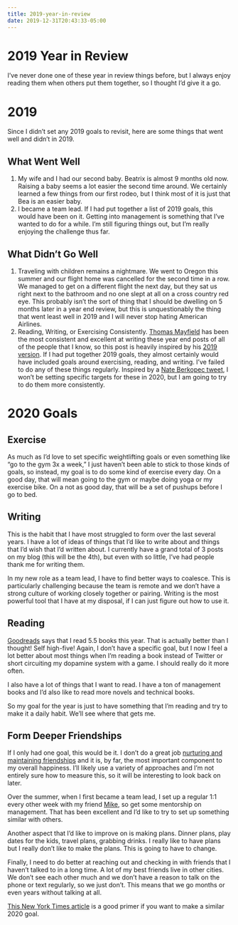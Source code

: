 ```yaml
---
title: 2019-year-in-review
date: 2019-12-31T20:43:33-05:00
---
```


# 2019 Year in Review
I’ve never done one of these year in review things before, but I always enjoy reading them when others put them together, so I thought I’d give it a go.

# 2019
Since I didn’t set any 2019 goals to revisit, here are some things that went well and didn’t in 2019.

## What Went Well
1. My wife and I had our second baby. Beatrix is almost 9 months old now. Raising a baby seems a lot easier the second time around. We certainly learned a few things from our first rodeo, but I think most of it is just that Bea is an easier baby.
2. I became a team lead. If I had put together a list of 2019 goals, this would have been on it. Getting into management is something that I’ve wanted to do for a while. I’m still figuring things out, but I’m really enjoying the challenge thus far.

## What Didn’t Go Well
1. Traveling with children remains a nightmare. We went to Oregon this summer and our flight home was cancelled for the second time in a row. We managed to get on a different flight the next day, but they sat us right next to the bathroom and no one slept at all on a cross country red eye. This probably isn’t the sort of thing that I should be dwelling on 5 months later in a year end review, but this is unquestionably the thing that went least well in 2019 and I will never stop hating American Airlines.
2. Reading, Writing, or Exercising Consistently. [Thomas Mayfield](thegreata.pe) has been the most consistent and excellent at writing these year end posts of all of the people that I know, so this post is heavily inspired by his [2019 version](https://thegreata.pe/articles/2019/12/31/2019-year-end-notes/). If I had put together 2019 goals, they almost certainly would have included goals around exercising, reading, and writing. I’ve failed to do any of these things regularly. Inspired by a [Nate Berkopec tweet](https://twitter.com/nateberkopec/status/1211970662295728128), I won’t be setting specific targets for these in 2020, but I am going to try to do them more consistently.

# 2020 Goals
## Exercise
As much as I’d love to set specific weightlifting goals or even something like “go to the gym 3x a week,” I just haven’t been able to stick to those kinds of goals, so instead, my goal is to do some kind of exercise every day. On a good day, that will mean going to the gym or maybe doing yoga or my exercise bike. On a not as good day, that will be a set of pushups before I go to bed.

## Writing
This is the habit that I have most struggled to form over the last several years. I have a lot of ideas of things that I’d like to write about and things that I’d wish that I’d written about. I currently have a grand total of 3 posts on my blog (this will be the 4th), but even with so little, I’ve had people thank me for writing them.

In my new role as a team lead, I have to find better ways to coalesce. This is particularly challenging because the team is remote and we don’t have a strong culture of working closely together or pairing. Writing is the most powerful tool that I have at my disposal, if I can just figure out how to use it.

## Reading
[Goodreads](https://www.goodreads.com/review/list/4705220-dan?shelf=read) says that I read 5.5 books this year. That is actually better than I thought! Self high-five! Again, I don’t have a specific goal, but I now I feel a lot better about most things when I’m reading a book instead of Twitter or short circuiting my dopamine system with a game. I should really do it more often.

I also have a lot of things that I want to read. I have a ton of management books and I’d also like to read more novels and technical books.

So my goal for the year is just to have something that I’m reading and try to make it a daily habit. We’ll see where that gets me. 

## Form Deeper Friendships
If I only had one goal, this would be it. I don’t do a great job [nurturing and maintaining friendships](https://www.nytimes.com/2019/11/20/smarter-living/how-to-have-closer-friendships.html) and it is, by far, the most important component to my overall happiness. I’ll likely use a variety of approaches and I’m not entirely sure how to measure this, so it will be interesting to look back on later.

Over the summer, when I first became a team lead, I set up a regular 1:1 every other week with my friend [Mike](https://www.3breaths.io/), so get some mentorship on management. That has been excellent and I’d like to try to set up something similar with others.

Another aspect that I’d like to improve on is making plans. Dinner plans, play dates for the kids, travel plans, grabbing drinks. I really like to have plans but I really don’t like to make the plans. This is going to have to change.

Finally, I need to do better at reaching out and checking in with friends that I haven’t talked to in a long time. A lot of my best friends live in other cities. We don’t see each other much and we don’t have a reason to talk on the phone or text regularly, so we just don’t. This means that we go months or even years without talking at all.

[This New York Times article](https://www.nytimes.com/2019/11/20/smarter-living/how-to-have-closer-friendships.html) is a good primer if you want to make a similar 2020 goal.